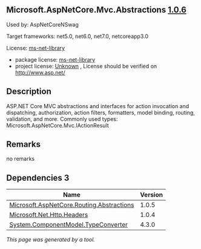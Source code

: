 Microsoft.AspNetCore.Mvc.Abstractions [1.0.6](https://www.nuget.org/packages/Microsoft.AspNetCore.Mvc.Abstractions/1.0.6)
--------------------

Used by: AspNetCoreNSwag

Target frameworks: net5.0, net6.0, net7.0, netcoreapp3.0

License: [ms-net-library](../../../../licenses/ms-net-library) 

- package license: [ms-net-library](http://www.microsoft.com/web/webpi/eula/net_library_eula_enu.htm) 
- project license: [Unknown](http://www.asp.net/) , License should be verified on http://www.asp.net/

Description
-----------
ASP.NET Core MVC abstractions and interfaces for action invocation and dispatching, authorization, action filters, formatters, model binding, routing, validation, and more.
Commonly used types:
Microsoft.AspNetCore.Mvc.IActionResult

Remarks
-----------
no remarks


Dependencies 3
-----------

|Name|Version|
|----------|:----|
|[Microsoft.AspNetCore.Routing.Abstractions](../../../../packages/nuget.org/microsoft.aspnetcore.routing.abstractions/1.0.5)|1.0.5|
|[Microsoft.Net.Http.Headers](../../../../packages/nuget.org/microsoft.net.http.headers/1.0.4)|1.0.4|
|[System.ComponentModel.TypeConverter](../../../../packages/nuget.org/system.componentmodel.typeconverter/4.3.0)|4.3.0|

*This page was generated by a tool.*